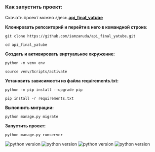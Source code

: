 ### Как запустить проект:

Скачать проект можно здесь [**api_final_yatube**](https://github.com/iamzanuda/api_final_yatube)

**Клонировать репозиторий и перейти в него в командной строке:**

```
git clone https://github.com/iamzanuda/api_final_yatube.git
```

```
cd api_final_yatube
```

**Cоздать и активировать виртуальное окружение:**

```
python -m venv env
```

```
source venv/Scripts/activate
```

**Установить зависимости из файла requirements.txt:**

```
python -m pip install --upgrade pip
```

```
pip install -r requirements.txt
```

**Выполнить миграции:**

```
python manage.py migrate
```

**Запустить проект:**

```
python manage.py runserver
```
![python version](https://img.shields.io/badge/Python-3.9-yellowgreen) 
![python version](https://img.shields.io/badge/Django-3.2.16-yellowgreen) 
![python version](https://img.shields.io/badge/djangorestframework-3.12.4-yellowgreen) 
![python version](https://img.shields.io/badge/djangorestframework--simplejwt-4.7.2-yellowgreen)
